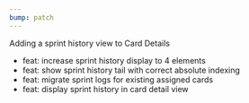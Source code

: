 ```yaml
---
bump: patch
---
```


Adding a sprint history view to Card Details

- feat: increase sprint history display to 4 elements
- feat: show sprint history tail with correct absolute indexing
- feat: migrate sprint logs for existing assigned cards
- feat: display sprint history in card detail view
